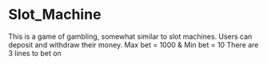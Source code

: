 # Slot_Machine
This is a game of gambling, somewhat similar to slot machines.
Users can deposit and withdraw their money.
Max bet = 1000  &  Min bet = 10
There are 3 lines to bet on
